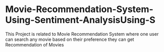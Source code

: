 # Movie-Recommendation-System-Using-Sentiment-AnalysisUsing-S
This Project is related to Movie Recommendation System where one user can search any  movie based on their preference they  can get Recommendation of Movies
